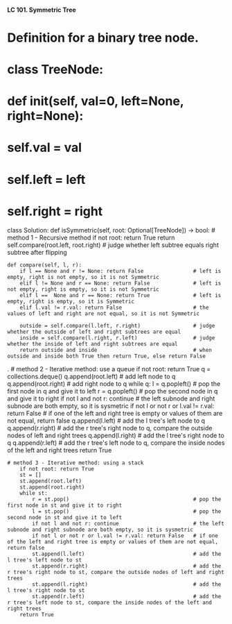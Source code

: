 #### LC 101. Symmetric Tree
# Definition for a binary tree node.
# class TreeNode:
#     def __init__(self, val=0, left=None, right=None):
#         self.val = val
#         self.left = left
#         self.right = right
class Solution:
    def isSymmetric(self, root: Optional[TreeNode]) -> bool:
    # method 1 - Recursive method
        if not root: return True
        return self.compare(root.left, root.right)              # judge whether left subtree equals right subtree after flipping
        
    def compare(self, l, r):
        if l == None and r != None: return False                # left is empty, right is not empty, so it is not Symmetric
        elif l != None and r == None: return False              # left is not empty, right is empty, so it is not Symmetric
        elif l ==  None and r == None: return True              # left is empty, right is empty, so it is Symmetric
        elif l.val != r.val: return False                       # the values of left and right are not equal, so it is not Symmetric

        outside = self.compare(l.left, r.right)                 # judge whether the outside of left and right subtrees are equal
        inside = self.compare(l.right, r.left)                  # judge whether the inside of left and right subtrees are equal
        return outside and inside                               # when outside and inside both True then return True, else return False

.
     # method 2 - Iterative method: use a queue
        if not root: return True
        q = collections.deque()
        q.append(root.left)                                     # add left node to q
        q.append(root.right)                                    # add right node to q
        while q:
            l = q.popleft()                                     # pop the first node in q and give it to left
            r = q.popleft()                                     # pop the second node in q and give it to right
            if not l and not r: continue                        # the left subnode and right subnode are both empty, so it is sysmetric
            if not l or not r or l.val != r.val: return False   # if one of the left and right tree is empty or values of them are not equal, return false
            q.append(l.left)                                    # add the l tree's left node to q
            q.append(r.right)                                   # add the r tree's right node to q, compare the outside nodes of left and right trees
            q.append(l.right)                                   # add the l tree's right node to q
            q.append(r.left)                                    # add the r tree's left node to q, compare the inside nodes of the left and right trees
        return True

    # method 3 - Iterative method: using a stack
        if not root: return True
        st = []
        st.append(root.left)
        st.append(root.right)
        while st:
            r = st.pop()                                        # pop the first node in st and give it to right
            l = st.pop()                                        # pop the second node in st and give it to left
            if not l and not r: continue                        # the left subnode and right subnode are both empty, so it is sysmetric
            if not l or not r or l.val != r.val: return False   # if one of the left and right tree is empty or values of them are not equal, return false
            st.append(l.left)                                   # add the l tree's left node to st
            st.append(r.right)                                  # add the r tree's right node to st, compare the outside nodes of left and right trees
            st.append(l.right)                                  # add the l tree's right node to st
            st.append(r.left)                                   # add the r tree's left node to st, compare the inside nodes of the left and right trees
        return True